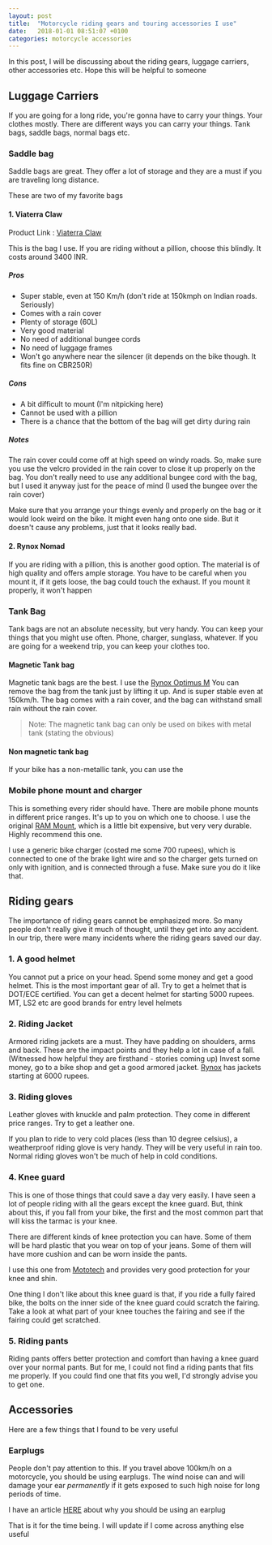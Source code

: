 ```yaml
---
layout: post
title:  "Motorcycle riding gears and touring accessories I use"
date:   2018-01-01 08:51:07 +0100
categories: motorcycle accessories
---
```

In this post, I will be discussing about the riding gears, luggage carriers, other
accessories etc. Hope this will be helpful to someone

## Luggage Carriers

If you are going for a long ride, you're gonna have to carry your things. Your clothes
mostly. There are different ways you can carry your things. Tank bags, saddle bags, normal
bags etc.

### Saddle bag

Saddle bags are great. They offer a lot of storage and they are a must if you are
traveling long distance.

These are two of my favorite bags

#### 1. Viaterra Claw

Product Link : [Viaterra Claw](https://viaterragear.com/shop/luggage/viaterra-claw-2017-motorcycle-tail-bag/)

This is the bag I use. If you are riding without a pillion, choose this blindly. It costs
around 3400 INR.

##### Pros

- Super stable, even at 150 Km/h (don't ride at 150kmph on Indian roads. Seriously)
- Comes with a rain cover
- Plenty of storage (60L)
- Very good material
- No need of additional bungee cords
- No need of luggage frames
- Won't go anywhere near the silencer (it depends on the bike though. It fits fine on CBR250R)

##### Cons

- A bit difficult to mount (I'm nitpicking here)
- Cannot be used with a pillion
- There is a chance that the bottom of the bag will get dirty during rain

##### Notes

The rain cover could come off at high speed on windy roads. So, make sure you use the velcro
provided in the rain cover to close it up properly on the bag. You don't really need to use any additional bungee
cord with the bag, but I used it anyway just for the peace of mind (I used the bungee over the
rain cover)

Make sure that you arrange your things evenly and properly on the bag or it would look
weird on the bike. It might even hang onto one side. But it doesn't cause any problems,
just that it looks really bad.

#### 2. Rynox Nomad

If you are riding with a pillion, this is another good option. The material is of high quality
and offers ample storage. You have to be careful when you mount it, if it gets loose, the bag
could touch the exhaust. If you mount it properly, it won't happen

### Tank Bag

Tank bags are not an absolute necessity, but very handy. You can keep your things that you might
use often. Phone, charger, sunglass, whatever. If you are going for a weekend trip, you can keep
your clothes too.

#### Magnetic Tank bag

Magnetic tank bags are the best. I use the [Rynox Optimus M](https://www.rynoxgears.com/products/optimus-m-tank-bag)
You can remove the bag from the tank just by lifting it up. And is super stable even at 150km/h.
The bag comes with a rain cover, and the bag can withstand small rain without the rain cover.

> Note: The magnetic tank bag can only be used on bikes with metal tank (stating the obvious)

#### Non magnetic tank bag

If your bike has a non-metallic tank, you can use the

### Mobile phone mount and charger

This is something every rider should have. There are mobile phone mounts in different
price ranges. It's up to you on which one to choose. I use the original
[RAM Mount](https://www.amazon.in/Ram-U-Bolt-Mount-Universal-X-Grip/dp/B006X387ZS), which is a
little bit expensive, but very very durable. Highly recommend this one.

I use a generic bike charger (costed me some 700 rupees), which is connected to one of the brake light
wire and so the charger gets turned on only with ignition, and is connected through a fuse. Make sure you do it like that.

## Riding gears

The importance of riding gears cannot be emphasized more. So many people don't really
give it much of thought, until they get into any accident. In our trip, there were many incidents
where the riding gears saved our day.

### 1. A good helmet

You cannot put a price on your head. Spend some money and get a good helmet. This
is the most important gear of all. Try to get a helmet that is DOT/ECE certified. You can get a
decent helmet for starting 5000 rupees. MT, LS2 etc are good brands for entry level helmets

### 2. Riding Jacket

Armored riding jackets are a must. They have padding on shoulders, arms and back.
These are the impact points and they help a lot in case of a fall. (Witnessed how helpful they are firsthand - stories coming up)
Invest some money, go to a bike shop and get a good armored jacket. [Rynox](https://www.rynoxgears.com/collections/jacket) has
jackets starting at 6000 rupees.

### 3. Riding gloves

Leather gloves with knuckle and palm protection. They come in different price
ranges. Try to get a leather one.

If you plan to ride to very cold places (less than 10 degree celsius), a weatherproof riding
glove is very handy. They will be very useful in rain too.
Normal riding gloves won't be much of help in cold conditions.

### 4. Knee guard

This is one of those things that could save a day very easily. I have seen a lot of people
riding with all the gears except the knee guard. But, think about this, if you fall from your
bike, the first and the most common part that will kiss the tarmac is your knee.

There are different kinds of knee protection you can have. Some of them will be hard plastic
that you wear on top of your jeans. Some of them will have more cushion and can be worn inside
the pants.

I use this one from [Mototech](https://www.amazon.in/MOTOTECH-Bulwark-Bionic-Knee-Armour/dp/B00VA7LSQ2)
and provides very good protection for your knee and shin.

One thing I don't like about this knee guard is that, if you ride a fully faired bike,
the bolts on the inner side of the knee guard could scratch the fairing. Take a look
at what part of your knee touches the fairing and see if the fairing could get scratched.

### 5. Riding pants

Riding pants offers better protection and comfort than having a knee guard over your normal
pants. But for me, I could not find a riding pants that fits me properly. If you could
find one that fits you well, I'd strongly advise you to get one.

## Accessories

Here are a few things that I found to be very useful

### Earplugs

People don't pay attention to this. If you travel above 100km/h on a motorcycle,
you should be using earplugs. The wind noise can and will damage your ear *permanently*
if it gets exposed to such high noise for long periods of time. 

I have an article [HERE](https://traversal.in/motorcycle/health/why-earplugs-while-riding-motorcycle.html) about why you should be using an earplug


That is it for the time being. I will update if I come across anything else useful

